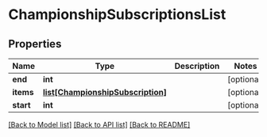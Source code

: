 # ChampionshipSubscriptionsList

## Properties
Name | Type | Description | Notes
------------ | ------------- | ------------- | -------------
**end** | **int** |  | [optional] 
**items** | [**list[ChampionshipSubscription]**](ChampionshipSubscription.md) |  | [optional] 
**start** | **int** |  | [optional] 

[[Back to Model list]](../README.md#documentation-for-models) [[Back to API list]](../README.md#documentation-for-api-endpoints) [[Back to README]](../README.md)


